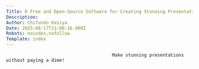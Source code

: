 ```yaml
---
Title: 6 Free and Open-Source Software for Creating Stunning Presentations
Description: 
Author: Chifundo Kasiya
Date: 2025-08-17T21:00:16.000Z
Robots: noindex,nofollow
Template: index
---
```


                                            Make stunning presentations without paying a dime!
                                        